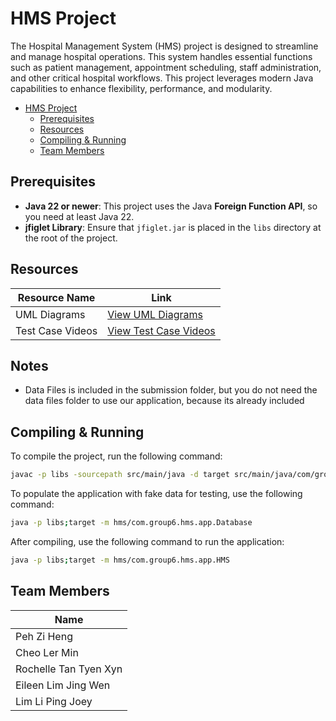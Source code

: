 
# HMS Project

The Hospital Management System (HMS) project is designed to streamline and manage hospital operations. 
This system handles essential functions such as patient management, appointment scheduling, staff administration,
and other critical hospital workflows. This project leverages modern Java capabilities to enhance flexibility, 
performance, and modularity.


<!-- TOC -->
* [HMS Project](#hms-project)
  * [Prerequisites](#prerequisites)
  * [Resources](#resources)
  * [Compiling & Running](#compiling--running)
  * [Team Members](#team-members)
<!-- TOC -->
## Prerequisites

- **Java 22 or newer**: This project uses the Java **Foreign Function API**, so you need at least Java 22.
- **jfiglet Library**: Ensure that `jfiglet.jar` is placed in the `libs` directory at the root of the project.

## Resources

| Resource Name    | Link                                                                                                             |
|------------------|------------------------------------------------------------------------------------------------------------------|
| UML Diagrams     | [View UML Diagrams](https://drive.google.com/drive/folders/1h7-biUokU041arcabtcZxpX8gxfnv2rH?usp=drive_link)     |
| Test Case Videos | [View Test Case Videos](https://drive.google.com/drive/folders/1EGRNOWcOczaYgVPRFSOOuMQgtG_wGtPK?usp=drive_link) |

## Notes
- Data Files is included in the submission folder, but you do not need the data files folder to use our application, because its already included

## Compiling & Running

To compile the project, run the following command:
```bash
javac -p libs -sourcepath src/main/java -d target src/main/java/com/group6/hms/app/*.java
```

To populate the application with fake data for testing, use the following command:
```bash
java -p libs;target -m hms/com.group6.hms.app.Database
```


After compiling, use the following command to run the application:
```bash
java -p libs;target -m hms/com.group6.hms.app.HMS
```

## Team Members

| Name        |
|-------------|
| Peh Zi Heng |
|   Cheo Ler Min          |
|    Rochelle Tan Tyen Xyn         |
|     Eileen Lim Jing Wen        |
|     Lim Li Ping Joey        |
